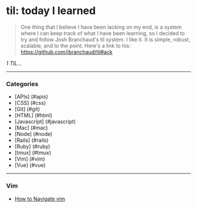 # til: today I learned

> One thing that I believe I have been lacking on my end, is a system where I can keep track of what I have been learning, so I decided to try and follow Josh Branchaud's til system. I like it. It is simple, robust, scalable, and to the point.
Here's a link to his: https://github.com/jbranchaud/til#ack

_1 TIL..._

---

### Categories

* [APIs] (#apis)
* [CSS] (#css)
* [Git] (#git)
* [HTML] (#html)
* [Javascript] (#javascript)
* [Mac] (#mac)
* [Node] (#node)
* [Rails] (#rails)
* [Ruby] (#ruby)
* [tmux] (#tmux)
* [Vim] (#vim)
* [Vue] (#vue)

---

### Vim

- [How to Navigate vim](vim/how-to-navigate-vim.md)
